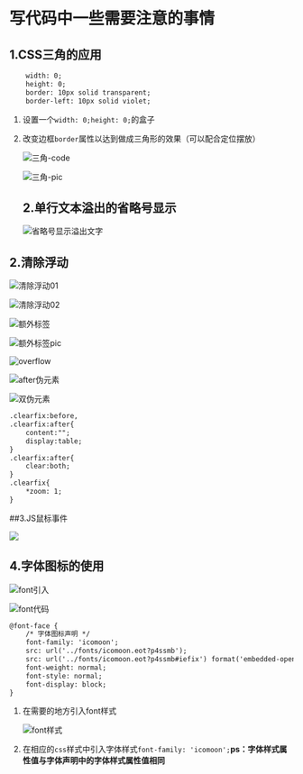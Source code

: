 # 写代码中一些需要注意的事情

## 1.CSS三角的应用

```html
    width: 0;
    height: 0;
    border: 10px solid transparent;
    border-left: 10px solid violet;
```

1. 设置一个`width: 0;height: 0;`的盒子

2. 改变边框`border`属性以达到做成三角形的效果（可以配合定位摆放）

   ![三角-code](./image/三角-code.jpg)

   ![三角-pic](./image/三角-pic.jpg)
   
   ## 2.单行文本溢出的省略号显示
   
   ![省略号显示溢出文字](./image/省略号显示溢出文字.jpg)

## 2.清除浮动

![清除浮动01](./image/清除浮动01.jpg)

![清除浮动02](./image/清除浮动02.jpg)

![额外标签](./image/额外标签.jpg)

<!-- 用于闭合浮动的这个新增的盒子要求必须是块级元素不能是行内 -->

![额外标签pic](./image/额外标签pic.jpg)

![overflow](./image/overflow.jpg)

![after伪元素](./image/after伪元素.jpg)

![双伪元素](./image/双伪元素.jpg)

```html
.clearfix:before,
.clearfix:after{
	content:"";
	display:table;
}
.clearfix:after{
	clear:both;
}
.clearfix{
	*zoom: 1;
}
```



##3.JS鼠标事件

![](./image/js事件.jpg)

## 4.字体图标的使用

![font引入](./image/font引入.jpg)

![font代码](./image/font代码.jpg)

```html
@font-face {
    /* 字体图标声明 */
    font-family: 'icomoon';
    src: url('../fonts/icomoon.eot?p4ssmb');
    src: url('../fonts/icomoon.eot?p4ssmb#iefix') format('embedded-opentype'), url('../fonts/icomoon.ttf?p4ssmb') format('truetype'), url('../fonts/icomoon.woff?p4ssmb') format('woff'), url('../fonts/icomoon.svg?p4ssmb#icomoon') format('svg');
    font-weight: normal;
    font-style: normal;
    font-display: block;
}
```

1. 在需要的地方引入font样式

   ![font样式](./image/font样式.jpg)

2. 在相应的`css`样式中引入字体样式`font-family: 'icomoon';`**ps：字体样式属性值与字体声明中的字体样式属性值相同**



